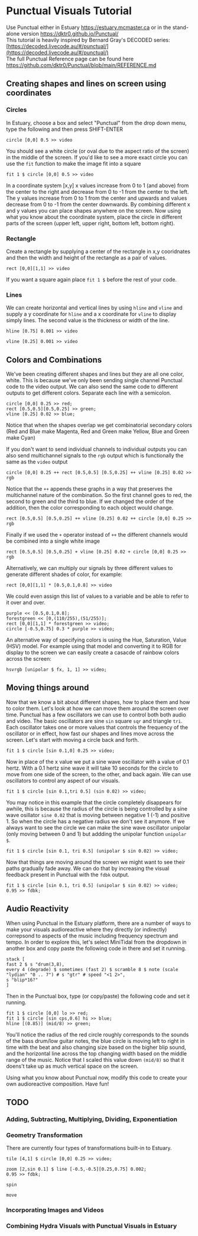 # Punctual Visuals Tutorial
Use Punctual either in Estuary https://estuary.mcmaster.ca or in the stand-alone version https://dktr0.github.io/Punctual/ \
This tutorial is heavily inspired by Bernard Gray's DECODED series: [https://decoded.livecode.au/#/punctual/](https://decoded.livecode.au/#/punctual/) \
The full Punctual Reference page can be found here https://github.com/dktr0/Punctual/blob/main/REFERENCE.md

## Creating shapes and lines on screen using coordinates
### Circles
In Estuary, choose a box and select "Punctual" from the drop down menu, type the following and then press SHIFT-ENTER
```
circle [0,0] 0.5 >> video
```
You should see a white circle (or oval due to the aspect ratio of the screen) in the middle of the screen. If you'd like to see a more exact circle you can use the `fit` function to make the image fit into a square

``` 
fit 1 $ circle [0,0] 0.5 >> video
```
In a coordinate system [x,y] x values increase from 0 to 1 (and above) from the center to the right and decrease from 0 to -1 from the center to the left. The y values increase from 0 to 1 from the center and upwards and values decrease from 0 to -1 from the center downwards. By combining different x and y values you can place shapes anywhere on the screen. Now using what you know about the coordinate system, place the circle in different parts of the screen (upper left, upper right, bottom left, bottom right).

### Rectangle
Create a rectangle by supplying a center of the rectangle in x,y cooridnates and then the width and height of the rectangle as a pair of values.
```
rect [0,0][1,1] >> video
```
If you want a square again place `fit 1 $` before the rest of your code.

### Lines
We can create horizontal and vertical lines by using `hline` and `vline` and supply a y coordinate for `hline` and a x coordinate for `vline` to display simply lines. The second value is the thickness or width of the line.

```
hline [0.75] 0.001 >> video
```

```
vline [0.25] 0.001 >> video
```
## Colors and Combinations
We've been creating different shapes and lines but they are all one color, white. This is because we've only been sending single channel Punctual code to the video output. We can also send the same code to different outputs to get different colors. Separate each line with a semicolon.
```
circle [0,0] 0.25 >> red;
rect [0.5,0.5][0.5,0.25] >> green;
vline [0.25] 0.02 >> blue;
```
Notice that when the shapes overlap we get combinatorial secondary colors (Red and Blue make Magenta, Red and Green make Yellow, Blue and Green make Cyan)

If you don't want to send individual channels to individual outputs you can also send multichannel signals to the `rgb` output which is functionally the same as the `video` output
```
circle [0,0] 0.25 ++ rect [0.5,0.5] [0.5,0.25] ++ vline [0.25] 0.02 >> rgb
```
Notice that the `++` appends these graphs in a way that preserves the multichannel nature of the combination. So the first channel goes to red, the second to green and the third to blue. If we changed the order of the addition, then the color corresponding to each object would change.
```
rect [0.5,0.5] [0.5,0.25] ++ vline [0.25] 0.02 ++ circle [0,0] 0.25 >> rgb
```
Finally if we used the `+` operator instead of `++` the different channels would be combined into a single white image
```
rect [0.5,0.5] [0.5,0.25] + vline [0.25] 0.02 + circle [0,0] 0.25 >> rgb
```
Alternatively, we can multiply our signals by three different values to generate different shades of color, for example:
```
rect [0,0][1,1] * [0.5,0.1,0.8] >> video
```
We could even assign this list of values to a variable and be able to refer to it over and over.
```
purple << [0.5,0.1,0.8];
forestgreen << [0,(110/255),(51/255)];
rect [0,0][1,1] * forestgreen >> video;
circle [-0.5,0.75] 0.3 * purple >> video;
```

An alternative way of specifying colors is using the Hue, Saturation, Value (HSV) model. For example using that model and converting it to RGB for display to the screen we can easily create a casacde of rainbow colors across the screen:
```
hsvrgb [unipolar $ fx, 1, 1] >> video;
```

## Moving things around
Now that we know a bit about different shapes, how to place them and how to color them. Let's look at how we can move them around the screen over time. Punctual has a few oscillators we can use to control both both audio and video. The basic oscillators are sine `sin` square `sqr` and triangle `tri`. Each oscillator takes one or more values that controls the frequency of the oscillator or in effect, how fast our shapes and lines move across the screen. Let's start with moving a circle back and forth.
```
fit 1 $ circle [sin 0.1,0] 0.25 >> video; 
```
Now in place of the x value we put a sine wave oscillator with a value of 0.1 hertz. With a 0.1 hertz sine wave it will take 10 seconds for the circle to move from one side of the screen, to the other, and back again. We can use oscillators to control any aspect of our visuals.
```
fit 1 $ circle [sin 0.1,tri 0.5] (sin 0.02) >> video;
```
You may notice in this example that the circle completely disappears for awhile, this is because the radius of the circle is being controlled by a sine wave osillator `sine 0.02` that is moving between negative 1 (-1) and positive 1. So when the circle has a negative radius we don't see it anymore. If we always want to see the circle we can make the sine wave oscillator unipolar (only moving between 0 and 1) but addding the unipolar function `unipolar $`.
```
fit 1 $ circle [sin 0.1, tri 0.5] (unipolar $ sin 0.02) >> video;
```
Now that things are moving around the screen we might want to see their paths gradually fade away. We can do that by increasing the visual feedback present in Punctual with the `fdbk` output.
```
fit 1 $ circle [sin 0.1, tri 0.5] (unipolar $ sin 0.02) >> video;
0.95 >> fdbk;
```
## Audio Reactivity
When using Punctual in the Estuary platform, there are a number of ways to make your visuals audioreactive where they directly (or indirectly) correpsond to aspects of the music including frequency spectrum and tempo. In order to explore this, let's select MiniTidal from the dropdown in another box and copy paste the following code in there and set it running.
```
stack [
fast 2 $ s "drum(3,8),
every 4 (degrade) $ sometimes (fast 2) $ scramble 8 $ note (scale "lydian" "0 .. 7") # s "gtr" # speed "<1 2>",
s "blip*16?"
]
```
Then in the Punctual box, type (or copy/paste) the following code and set it running.
```
fit 1 $ circle [0,0] lo >> red;
fit 1 $ circle [sin cps,0.6] hi >> blue;
hline [(0.85)] (mid/8) >> green;
```
You'll notice the radius of the red circle roughly corresponds to the sounds of the bass drum/low guitar notes, the blue circle is moving left to right in time with the beat and also changing size based on the bigher blip sound, and the horizontal line across the top changing width based on the middle range of the music. Notice that I scaled this value down `(mid/8)` so that it doens't take up as much vertical space on the screen.

Using what you know about Punctual now, modify this code to create your own audioreactive composition. Have fun!

## TODO

### Adding, Subtracting, Multiplying, Dividing, Exponentiation
### Geometry Transformation

There are currently four types of transformations built-in to Estuary.
```
tile [4,1] $ circle [0,0] 0.25 >> video;
```
```
zoom [2,sin 0.1] $ line [-0.5,-0.5][0.25,0.75] 0.002;
0.95 >> fdbk;
```
```
spin
```
```
move
```

### Incorporating Images and Videos

### Combining Hydra Visuals with Punctual Visuals in Estuary
